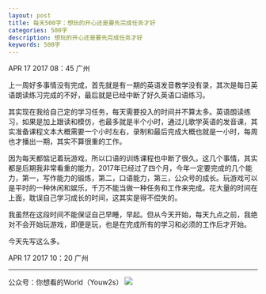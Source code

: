 ```yaml
---
layout: post
title: 每天500字：想玩的开心还是要先完成任务才好
categories: 500字
description: 想玩的开心还是要先完成任务才好
keywords: 500字
---
```


APR 17 2017  08：45 广州

上一周好多事情没有完成，首先就是有一期的英语发音教学没有录，其次是每日英语朗读练习完成的不好，最后就是已经中断了好久英语口语练习。

其实现在我给自己定的学习任务，每天需要投入的时间并不算太多。英语朗读练习，如果是加上跟读和模仿，也最多就是半个小时，通过儿歌学英语的发音课，其实准备课程文本大概需要一个小时左右，录制和最后完成大概也就是一小时，每周也才播出一期，其实不算很重的工作。

因为每天都惦记着玩游戏，所以口语的训练课程也中断了很久。这几个事情，其实都是后期我非常看重的能力，2017年已经过了四个月，今年一定要完成的几个能力，第一，写作能力的锻炼，第二，口语能力，第三，公众号的成长。玩游戏可以是平时的一种休闲和娱乐，千万不能当做一种任务和工作来完成。花大量的时间在上面，耽误自己学习成长的时间，这其实是得不偿失的。

我虽然在这段时间不能保证自己早睡，早起。但从今天开始，每天九点之前，我绝对不会开始玩游戏，即便是玩，也是在完成所有的学习和必须的工作后才开始。

今天先写这么多。

APR 17 2017  10：20 广州

---- 
公众号：你想看的World（Youw2s）
![][image-1]

[image-1]:	http://upload-images.jianshu.io/upload_images/3342594-dca1f89eba3e50ca.jpg?imageMogr2/auto-orient/strip%7CimageView2/2/w/1240